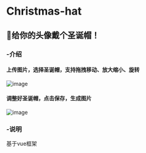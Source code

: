 # Christmas-hat
## :santa:给你的头像戴个圣诞帽！

### -介绍
#### 上传图片，选择圣诞帽，支持拖拽移动、放大缩小、旋转
![image](http://wx4.sinaimg.cn/mw690/a73bc6a1ly1fnng3ax69ug209m0g8gzh.gif)
#### 调整好圣诞帽，点击保存，生成图片
![image](http://wx3.sinaimg.cn/mw690/a73bc6a1ly1fnnezcryy8g20ao0g8q6w.gif)

### -说明
基于vue框架



